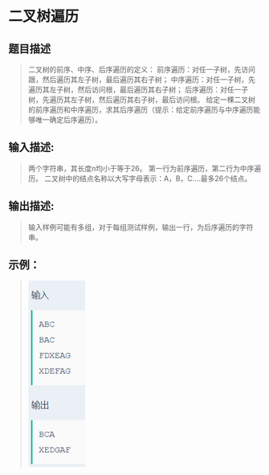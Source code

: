 # 二叉树遍历

## 题目描述
>二叉树的前序、中序、后序遍历的定义： 前序遍历：对任一子树，先访问跟，然后遍历其左子树，最后遍历其右子树； 中序遍历：对任一子树，先遍历其左子树，然后访问根，最后遍历其右子树； 后序遍历：对任一子树，先遍历其左子树，然后遍历其右子树，最后访问根。 给定一棵二叉树的前序遍历和中序遍历，求其后序遍历（提示：给定前序遍历与中序遍历能够唯一确定后序遍历）。

## 输入描述:
>两个字符串，其长度n均小于等于26。
>第一行为前序遍历，第二行为中序遍历。
>二叉树中的结点名称以大写字母表示：A，B，C....最多26个结点。

## 输出描述:
>输入样例可能有多组，对于每组测试样例，输出一行，为后序遍历的字符串。

## 示例：
>![Image text](sample.PNG)
